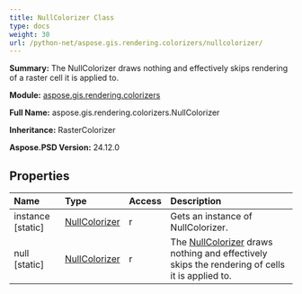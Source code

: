 ```yaml
---
title: NullColorizer Class
type: docs
weight: 30
url: /python-net/aspose.gis.rendering.colorizers/nullcolorizer/
---
```


**Summary:** The <c>NullColorizer</c> draws nothing and effectively skips rendering of a raster cell it is applied to.

**Module:** [aspose.gis.rendering.colorizers](/psd/python-net/aspose.gis.rendering.colorizers/)

**Full Name:** aspose.gis.rendering.colorizers.NullColorizer

**Inheritance:** RasterColorizer

**Aspose.PSD Version:** 24.12.0

## **Properties**
| **Name** | **Type** | **Access** | **Description** |
| :- | :- | :- | :- |
| instance [static] | [NullColorizer](/psd/python-net/aspose.gis.rendering.colorizers/nullcolorizer) | r | Gets an instance of <c>NullColorizer</c>. |
| null [static] | [NullColorizer](/psd/python-net/aspose.gis.rendering.colorizers/nullcolorizer) | r | The [NullColorizer](/psd/python-net/aspose.gis.rendering.colorizers/nullcolorizer/) draws nothing and effectively skips the rendering of cells it is applied to. |


